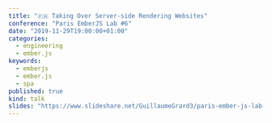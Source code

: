 ```yaml
---
title: "🇫🇷 Taking Over Server-side Rendering Websites"
conference: "Paris EmberJS Lab #6"
date: "2019-11-29T19:00:00+01:00"
categories:
  - engineering
  - ember.js
keywords:
  - emberjs
  - ember.js
  - spa
published: true
kind: talk
slides: "https://www.slideshare.net/GuillaumeGrard3/paris-ember-js-lab-6-taking-over-serverside-rendering-websites"
---
```

